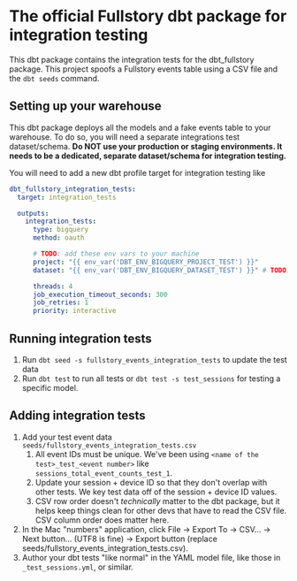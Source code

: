 # The official Fullstory dbt package for integration testing
This dbt package contains the integration tests for the dbt_fullstory package. This project spoofs a Fullstory events table using a CSV file and the `dbt seeds` command.

## Setting up your warehouse
This dbt package deploys all the models and a fake events table to your warehouse. To do so, you will need a separate integrations test dataset/schema. **Do NOT use your production or staging environments. It needs to be a dedicated, separate dataset/schema for integration testing.**

You will need to add a new dbt profile target for integration testing like
```yaml
dbt_fullstory_integration_tests:
  target: integration_tests

  outputs:
    integration_tests:
      type: bigquery
      method: oauth

      # TODO: add these env vars to your machine
      project: "{{ env_var('DBT_ENV_BIGQUERY_PROJECT_TEST') }}"
      dataset: "{{ env_var('DBT_ENV_BIGQUERY_DATASET_TEST') }}" # TODO: Make a different dataset than your production/staging one

      threads: 4
      job_execution_timeout_seconds: 300
      job_retries: 1
      priority: interactive
```

## Running integration tests
1. Run `dbt seed -s fullstory_events_integration_tests` to update the test data
1. Run `dbt test` to run all tests or `dbt test -s test_sessions` for testing a specific model.

## Adding integration tests
1. Add your test event data `seeds/fullstory_events_integration_tests.csv`
    1. All event IDs must be unique. We've been using `<name of the test>_test_<event number>` like `sessions_total_event_counts_test_1`.
    1. Update your session + device ID so that they don't overlap with other tests. We key test data off of the session + device ID values.
    1. CSV row order doesn't *technically* matter to the dbt package, but it helps keep things clean for other devs that have to read the CSV file. CSV column order does matter here.
1. In the Mac "numbers" application, click File -> Export To -> CSV... -> Next button... (UTF8 is fine) -> Export button (replace seeds/fullstory_events_integration_tests.csv).
1. Author your dbt tests "like normal" in the YAML model file, like those in `_test_sessions.yml`, or similar.
